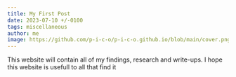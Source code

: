 ```yaml
---
title: My First Post
date: 2023-07-10 +/-0100
tags: miscellaneous
author: me
image: https://github.com/p-i-c-o/p-i-c-o.github.io/blob/main/cover.png?raw=true
---
```


This website will contain all of my findings, research and write-ups.
I hope this website is usefull to all that find it
